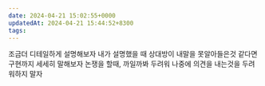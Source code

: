 ```yaml
---
date: 2024-04-21 15:02:55+0000
updatedAt: 2024-04-21 15:44:52+8300
tags: 
---
```

조금더 디테일하게 설명해보자
내가 설명했을 때 상대방이 내말을 못알아들은것 같다면 구현까지 세세히 말해보자
논쟁을 할때, 까일까봐 두려워 나중에 의견을 내는것을 두려워하지 말자